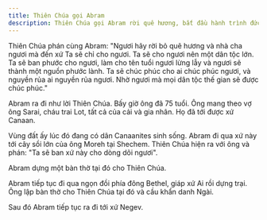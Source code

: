 ```yaml
---
title: Thiên Chúa gọi Abram
description: Thiên Chúa gọi Abram rời quê hương, bắt đầu hành trình đức tin và trở thành tổ phụ của dân tộc Israel. Ý nghĩa của sự vâng phục và lời hứa từ Thiên Chúa dành cho Abram.
---
```


Thiên Chúa phán cùng Abram: "Ngươi hãy rời bỏ quê hương và nhà cha ngươi mà đến xứ Ta sẽ chỉ cho ngươi. Ta sẽ cho ngươi nên một dân tộc lớn. Ta sẽ ban phước cho ngươi, làm cho tên tuổi ngươi lừng lẫy và ngươi sẽ thành một nguồn phước lành. Ta sẽ chúc phúc cho ai chúc phúc ngươi, và nguyền rủa ai nguyền rủa ngươi. Nhờ ngươi mà mọi dân tộc thế gian sẽ được chúc phúc."

Abram ra đi như lời Thiên Chúa. Bấy giờ ông đã 75 tuổi. Ông mang theo vợ ông Sarai, cháu trai Lot, tất cả của cải và gia nhân. Họ đã tới được xứ Canaan.

Vùng đất ấy lúc đó đang có dân Canaanites sinh sống. Abram đi qua xứ này tới cây sồi lớn của ông Moreh tại Shechem. Thiên Chúa hiện ra với ông và phán: "Ta sẽ ban xứ này cho dòng dõi ngươi".

Abram dựng một bàn thờ tại đó cho Thiên Chúa.

Abram tiếp tục đi qua ngọn đồi phía đông Bethel, giáp xứ Ai rồi dựng trại. Ông lập bàn thờ cho Thiên Chúa tại đó và cầu khẩn danh Ngài.

Sau đó Abram tiếp tục ra đi tới xứ Negev.